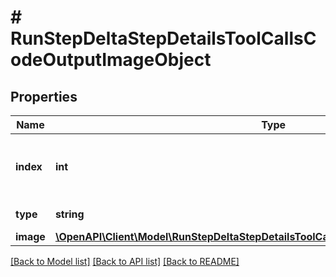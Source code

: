# # RunStepDeltaStepDetailsToolCallsCodeOutputImageObject

## Properties

Name | Type | Description | Notes
------------ | ------------- | ------------- | -------------
**index** | **int** | The index of the output in the outputs array. |
**type** | **string** | Always &#x60;image&#x60;. |
**image** | [**\OpenAPI\Client\Model\RunStepDeltaStepDetailsToolCallsCodeOutputImageObjectImage**](RunStepDeltaStepDetailsToolCallsCodeOutputImageObjectImage.md) |  | [optional]

[[Back to Model list]](../../README.md#models) [[Back to API list]](../../README.md#endpoints) [[Back to README]](../../README.md)
